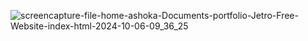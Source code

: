 ![screencapture-file-home-ashoka-Documents-portfolio-Jetro-Free-Website-index-html-2024-10-06-09_36_25](https://github.com/user-attachments/assets/2c3845a2-042f-442c-863b-6ff86ee0478e)
